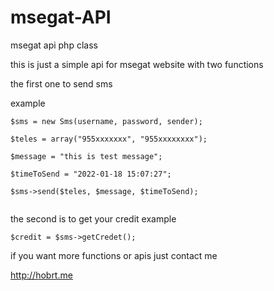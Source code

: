 # msegat-API
msegat api php class

this is just a simple api for msegat website with two functions 

the first one to send sms

example 
```
$sms = new Sms(username, password, sender);

$teles = array("955xxxxxxx", "955xxxxxxxx");

$message = "this is test message";

$timeToSend = "2022-01-18 15:07:27";

$sms->send($teles, $message, $timeToSend);


```

the second is to get your credit 
example

```
$credit = $sms->getCredet();

```

if you want more functions or apis just contact me

http://hobrt.me
